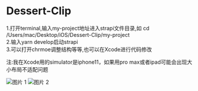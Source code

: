 # Dessert-Clip

1.打开terminal,输入my-project地址进入strapi文件目录,如 cd /Users/mac/Desktop/iOS/Dessert-Clip/my-project  
2.输入yarn develop启动strapi  
3.可以打开chrmoe调整结构等等,也可以在Xcode进行代码修改  

注:我在Xcode用的simulator是iphone11，如果用pro max或者ipad可能会出现大小布局不适配问题

![图片 1](https://github.com/HanYuYoung/Dessert-Clip/assets/50069094/d0aca7fe-9241-4f8a-a7d5-aab13d79a59b) ![图片 2](https://github.com/HanYuYoung/Dessert-Clip/assets/50069094/4cf3cbee-2db0-4bba-b6ca-6f7d3c110a85)

